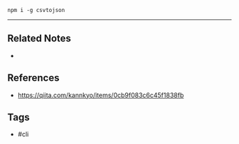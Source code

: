 `npm i -g csvtojson`

---
## Related Notes
- 

## References
- https://qiita.com/kannkyo/items/0cb9f083c6c45f1838fb


## Tags
- #cli 